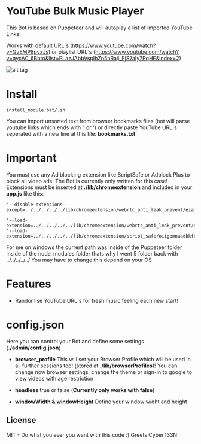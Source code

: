 # YouTube Bulk Music Player
This Bot is based on Puppeteer and will autoplay a list of imported YouTube Links!

Works with default URL´s (https://www.youtube.com/watch?v=GvEMP8pvxJs) or playlist URL´s (https://www.youtube.com/watch?v=qycAC_6Bbto&list=PLazJAbbVspIhZp5nRaij_FjS7aIy7PqHF&index=2)

![alt tag](https://i.imgur.com/UOYleZU.jpg)




# Install
```   
install_module.bat/.sh
```  


You can import unsorted text from browser bookmarks files (bot will parse youtube links which ends with " or ') or directly paste YouTube URL´s seperated with a new line at this file:
**bookmarks.txt**


# Important
You must use any Ad blocking extension like ScriptSafe or Adblock Plus to block all video ads! The Bot is currently only written for this case! Extensions must be inserted at **./lib/chromeextension** and included in your **app.js** like this:

```   
'--disable-extensions-except=../../../../../lib/chromeextension/webrtc_anti_leak_prevent/eiadekoaikejlgdbkbdfeijglgfdalml/1.0.14_0,../../../../../lib/chromeextension/script_safe/oiigbmnaadbkfbmpbfijlflahbdbdgdf/1.0.9.3_0',

'--load-extension=../../../../../lib/chromeextension/webrtc_anti_leak_prevent/eiadekoaikejlgdbkbdfeijglgfdalml/1.0.14_0',
'--load-extension=../../../../../lib/chromeextension/script_safe/oiigbmnaadbkfbmpbfijlflahbdbdgdf/1.0.9.3_0',

```  
For me on windows the current path was inside of the Puppeteer folder inside of the node_modules folder thats why I went 5 folder back with ../../../../../
You may have to change this depend on your OS

# Features
- Randomise YouTube URL´s for fresh music feeling each new start!


# config.json
Here you can control your Bot and define some settings (**./admin/config.json**)

- **browser_profile** This will set your Browser Profile which will be used in all further sessions too! (stored at **./lib/browserProfiles**)! You can change now browser settings, change the theme or sign-in to google to view videos with age restriction

- **headless**
true or false (**Currently only works with false**)

- **windowWidth & windowHeight** Define your window widht and height



## License  
MIT - Do what you ever you want with this code :) Greets CyberT33N
